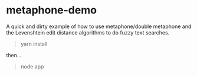 # metaphone-demo
A quick and dirty example of how to use metaphone/double metaphone and the Levenshtein edit distance algorithms to do fuzzy text searches.

>yarn install

then...

>node app
